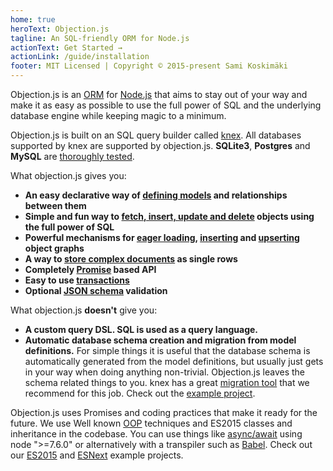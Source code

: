 ```yaml
---
home: true
heroText: Objection.js
tagline: An SQL-friendly ORM for Node.js
actionText: Get Started →
actionLink: /guide/installation
footer: MIT Licensed | Copyright © 2015-present Sami Koskimäki
---
```


Objection.js is an [ORM](https://en.wikipedia.org/wiki/Object-relational_mapping) for [Node.js](https://nodejs.org/) that aims to stay out of your way and make it as easy as possible to use the full power of SQL and the underlying database engine while keeping magic to a minimum.

Objection.js is built on an SQL query builder called [knex](http://knexjs.org). All databases supported by knex are supported by objection.js. **SQLite3**, **Postgres** and **MySQL** are [thoroughly tested](https://travis-ci.org/Vincit/objection.js).

What objection.js gives you:

 * **An easy declarative way of [defining models](/guide/models.html) and relationships between them**
 * **Simple and fun way to [fetch, insert, update and delete](/guide/query-examples.html#simple-queries) objects using the full power of SQL**
 * **Powerful mechanisms for [eager loading](/guide/query-examples.html#eager-loading), [inserting](/guide/query-examples.html#graph-inserts) and [upserting](/guide/query-examples.html#graph-upserts) object graphs**
 * **A way to [store complex documents](/guide/documents.html) as single rows**
 * **Completely [Promise](https://github.com/petkaantonov/bluebird) based API**
 * **Easy to use [transactions](/guide/transactions.html)**
 * **Optional [JSON schema](/guide/validation.html) validation**

What objection.js **doesn't** give you:

 * **A custom query DSL. SQL is used as a query language.**
 * **Automatic database schema creation and migration from model definitions.**
    For simple things it is useful that the database schema is automatically generated from the model definitions,
    but usually just gets in your way when doing anything non-trivial. Objection.js leaves the schema related things
    to you. knex has a great [migration tool](http://knexjs.org/#Migrations) that we recommend for this job. Check
    out the [example project](https://github.com/Vincit/objection.js/tree/master/examples/express-es6).

Objection.js uses Promises and coding practices that make it ready for the future. We use Well known [OOP](https://en.wikipedia.org/wiki/Object-oriented_programming) techniques and ES2015 classes and inheritance in the codebase. You can use things like [async/await](http://jakearchibald.com/2014/es7-async-functions/) using node ">=7.6.0" or alternatively with a transpiler such as [Babel](https://babeljs.io/). Check out our [ES2015](https://github.com/Vincit/objection.js/tree/master/examples/express-es6) and [ESNext](https://github.com/Vincit/objection.js/tree/master/examples/express-es7) example projects.
